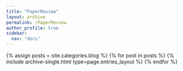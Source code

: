 ```yaml
---
title: "PaperReview"
layout: archive
permalink: /PaperReview
author_profile: true
sidebar:
  nav: "docs"
---
```



{% assign posts = site.categories.blog %}
{% for post in posts %} {% include archive-single.html type=page.entries_layout %} {% endfor %}

